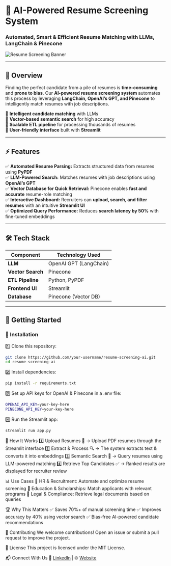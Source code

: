 # 🚀 AI-Powered Resume Screening System  
### Automated, Smart & Efficient Resume Matching with LLMs, LangChain & Pinecone  

![Resume Screening Banner]([https://your-image-url.com/banner.png](https://plus.unsplash.com/premium_photo-1661596640509-721f4c2e39ee?w=500&auto=format&fit=crop&q=60&ixlib=rb-4.0.3&ixid=M3wxMjA3fDB8MHxzZWFyY2h8NXx8QUklMjByZWNydWl0bWVudHxlbnwwfHwwfHx8MA%3D%3D)])

---

## 📌 Overview  
Finding the perfect candidate from a pile of resumes is **time-consuming** and **prone to bias**. Our **AI-powered resume screening system** automates this process by leveraging **LangChain, OpenAI’s GPT, and Pinecone** to intelligently match resumes with job descriptions.  

🔹 **Intelligent candidate matching** with LLMs  
🔹 **Vector-based semantic search** for high accuracy  
🔹 **Scalable ETL pipeline** for processing thousands of resumes  
🔹 **User-friendly interface** built with **Streamlit**  

---

## ⚡ Features  
✅ **Automated Resume Parsing:** Extracts structured data from resumes using **PyPDF**  
✅ **LLM-Powered Search:** Matches resumes with job descriptions using **OpenAI’s GPT**  
✅ **Vector Database for Quick Retrieval:** Pinecone enables **fast and accurate** resume-role matching  
✅ **Interactive Dashboard:** Recruiters can **upload, search, and filter resumes** with an intuitive **Streamlit UI**  
✅ **Optimized Query Performance:** Reduces **search latency by 50%** with fine-tuned embeddings  

---

## 🛠 Tech Stack  
| Component        | Technology Used  |
|-----------------|-----------------|
| **LLM**         | OpenAI GPT (LangChain) |
| **Vector Search** | Pinecone  |
| **ETL Pipeline** | Python, PyPDF  |
| **Frontend UI** | Streamlit  |
| **Database** | Pinecone (Vector DB)  |

---

## 🚀 Getting Started  

### 🔧 Installation  
1️⃣ Clone this repository:  
```bash
git clone https://github.com/your-username/resume-screening-ai.git
cd resume-screening-ai
```

2️⃣ Install dependencies:

```bash
pip install -r requirements.txt
```

3️⃣ Set up API keys for OpenAI & Pinecone in a .env file:
```bash
OPENAI_API_KEY=your-key-here
PINECONE_API_KEY=your-key-here
```

4️⃣ Run the Streamlit app:

```bash
streamlit run app.py
```


🎯 How It Works
1️⃣ Upload Resumes 📄 → Upload PDF resumes through the Streamlit interface
2️⃣ Extract & Process 🔍 → The system extracts text & converts it into embeddings
3️⃣ Semantic Search 🚀 → Query resumes using LLM-powered matching
4️⃣ Retrieve Top Candidates ✅ → Ranked results are displayed for recruiter review

📊 Use Cases
🔹 HR & Recruitment: Automate and optimize resume screening
🔹 Education & Scholarships: Match applicants with relevant programs
🔹 Legal & Compliance: Retrieve legal documents based on queries

🏆 Why This Matters
✅ Saves 70%+ of manual screening time
✅ Improves accuracy by 40% using vector search
✅ Bias-free AI-powered candidate recommendations

🤝 Contributing
We welcome contributions! Open an issue or submit a pull request to improve the project.

📜 License
This project is licensed under the MIT License.

📬 Connect With Us
🔗 [LinkedIn](https://www.linkedin.com/in/riya-chaddha-73321a145) | 🌐 [Website](https://github.com/riya2498)
